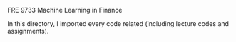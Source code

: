 FRE 9733 Machine Learning in Finance

In this directory, I imported every code related (including lecture codes and assignments).
